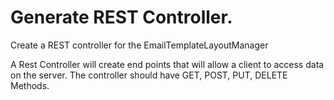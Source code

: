 # Generate REST Controller.

Create a REST controller for the EmailTemplateLayoutManager

A Rest Controller will create end points that will allow a client to access data on the server.  The controller should have GET, POST, PUT, DELETE Methods.
